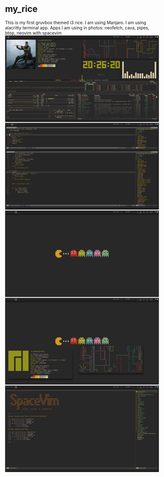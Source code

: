 # my_rice
This is my first gruvbox themed i3 rice. 
I am using Manjaro. 
I am using alacritty terminal app.
Apps I am using in photos: neofetch, cava, pipes, btop, neovim with spacevim
![Photo 1](https://github.com/GDMD69/my_rice/blob/main/photo1.png)
![Photo 1](https://github.com/GDMD69/my_rice/blob/main/photo2.png)
![Photo 1](https://github.com/GDMD69/my_rice/blob/main/photo3.png)
![Photo 1](https://github.com/GDMD69/my_rice/blob/main/photo4.png)
![Photo 1](https://github.com/GDMD69/my_rice/blob/main/photo5.png)
